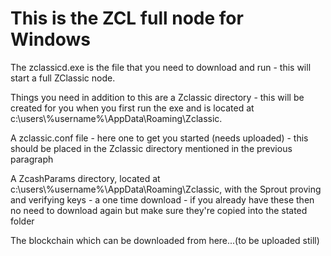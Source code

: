 # This is the ZCL full node for Windows

The zclassicd.exe is the file that you need to download and run - this will start a full ZClassic node.

Things you need in addition to this are a Zclassic directory - this will be created for you when you first run the exe and is located at c:\users\\%username%\AppData\Roaming\Zclassic.

A zclassic.conf file - here one to get you started (needs uploaded) - this should be placed in the Zclassic directory mentioned in the previous paragraph

A ZcashParams directory, located at c:\users\\%username%\AppData\Roaming\Zclassic, with the Sprout proving and verifying keys - a one time download - if you already have these then no need to download again but make sure they're copied into the stated folder

The blockchain which can be downloaded from here...(to be uploaded still)

